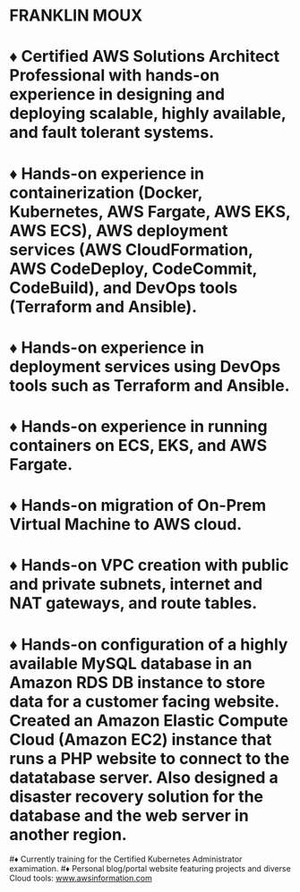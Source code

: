# FRANKLIN MOUX

# ♦ Certified AWS Solutions Architect Professional with hands-on experience in designing and deploying scalable, highly available, and fault tolerant systems.
# ♦ Hands-on experience in containerization (Docker, Kubernetes, AWS Fargate, AWS EKS, AWS ECS), AWS deployment services (AWS CloudFormation, AWS CodeDeploy, CodeCommit, CodeBuild), and DevOps tools (Terraform and Ansible).
# ♦ Hands-on experience in deployment services using DevOps tools such as Terraform and Ansible.
# ♦ Hands-on experience in running containers on ECS, EKS, and AWS Fargate.
# ♦ Hands-on migration of On-Prem Virtual Machine to AWS cloud.
# ♦ Hands-on VPC creation with public and private subnets, internet and NAT gateways, and route tables.
# ♦ Hands-on configuration of a highly available MySQL database in an Amazon RDS DB instance to store data for a customer         facing website. Created an Amazon Elastic Compute Cloud (Amazon EC2) instance that runs a PHP website to connect to the       datatabase server. Also designed a disaster recovery solution for the database and the web server in another region.
#♦ Currently training for the Certified Kubernetes Administrator examimation.
#♦ Personal blog/portal website featuring projects and diverse Cloud tools: www.awsinformation.com
